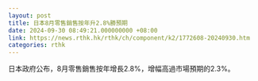 ```yaml
---
layout: post
title: 日本8月零售銷售按年升2.8%勝預期
date: 2024-09-30 08:49:21.000000000 +08:00
link: https://news.rthk.hk/rthk/ch/component/k2/1772608-20240930.htm
categories: rthk
---
```


日本政府公布，8月零售銷售按年增長2.8%，增幅高過市場預期的2.3%。
